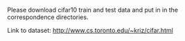 Please download cifar10 train and test data and put in in the correspondence directories.

Link to dataset: http://www.cs.toronto.edu/~kriz/cifar.html
